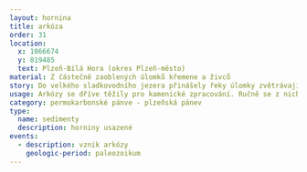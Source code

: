 ```yaml
---
layout: hornina
title: arkóza
order: 31
location:
  x: 1066674
  y: 819485
  text: Plzeň-Bílá Hora (okres Plzeň-město)
material: Z částečně zaoblených úlomků křemene a živců
story: Do velkého sladkovodního jezera přinášely řeky úlomky zvětrávajích hornin z okolních hor. Zrníčka písku, tvořená nejčastěji křemenem a živcem, se hromadila na dně. Díky druhotným minerálům, které se později usadily v mezerách mezi pískovými zrnky a také díky tlaku nadložních vrstev vznikla z písků pevná hornina.
usage: Arkózy se dříve těžily pro kamenické zpracování. Ručně se z nich otesávaly bloky pro stavby. Z arkózových bloků je postaveno mnoho památek v Plzni a okolí - např. chrám sv. Bartoloměje na plzeńském Náměstí Republiky. Sochařům a kameníkům arkóza poslouží podobně jako pískovec. Některé arkózy v tropickém klimatu druhohor a třetihor zvětraly, živce se přeměnily na jílové minerály. Tak vznikla ložiska kaolinu, který používámě při výrobě keramiky a papíru.
category: permokarbonské pánve - plzeňská pánev
type:
  name: sedimenty
  description: horniny usazené
events:
  - description: vznik arkózy
    geologic-period: paleozoikum
---
```



